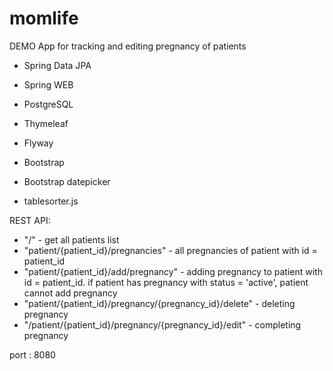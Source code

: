 # momlife
DEMO App for tracking and editing pregnancy of patients

* Spring Data JPA
* Spring WEB
* PostgreSQL

* Thymeleaf
* Flyway

* Bootstrap
* Bootstrap datepicker

* tablesorter.js

REST API:

- "/" - get all patients list 
- "patient/{patient_id}/pregnancies" - all pregnancies of patient with id = patient_id
- "patient/{patient_id}/add/pregnancy" - adding pregnancy to patient with id = patient_id. 
                                       if patient has pregnancy with status = 'active', patient cannot add pregnancy   
- "patient/{patient_id}/pregnancy/{pregnancy_id}/delete" - deleting pregnancy
- "/patient/{patient_id}/pregnancy/{pregnancy_id}/edit" - completing pregnancy

port : 8080

